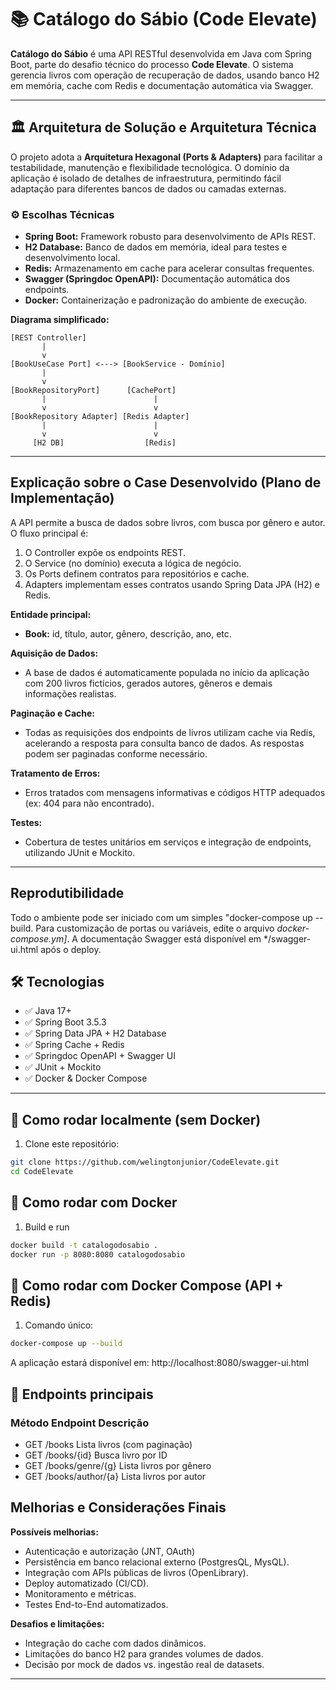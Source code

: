 # 📚 Catálogo do Sábio (Code Elevate)

**Catálogo do Sábio** é uma API RESTful desenvolvida em Java com Spring Boot, parte do desafio técnico do processo **Code Elevate**. O sistema gerencia livros com operação de recuperação de dados, usando banco H2 em memória, cache com Redis e documentação automática via Swagger.

---
## 🏛️ Arquitetura de Solução e Arquitetura Técnica
O projeto adota a **Arquitetura Hexagonal (Ports & Adapters)** para facilitar a testabilidade, manutenção e flexibilidade tecnológica.
O domínio da aplicação é isolado de detalhes de infraestrutura, permitindo fácil adaptação para diferentes bancos de dados ou camadas externas.

### ⚙️ Escolhas Técnicas
- **Spring Boot:** Framework robusto para desenvolvimento de APIs REST.
- **H2 Database:** Banco de dados em memória, ideal para testes e desenvolvimento local.
- **Redis:** Armazenamento em cache para acelerar consultas frequentes.
- **Swagger (Springdoc OpenAPI):** Documentação automática dos endpoints.
- **Docker:** Containerização e padronização do ambiente de execução.

**Diagrama simplificado:**

```
[REST Controller]
       |
       v
[BookUseCase Port] <---> [BookService - Domínio]
       |
       v
[BookRepositoryPort]      [CachePort]
       |                        |
       v                        v
[BookRepository Adapter] [Redis Adapter]
       |                        |
       v                        v
     [H2 DB]                  [Redis]      
```

---

## Explicação sobre o Case Desenvolvido (Plano de Implementação)

A API permite a busca de dados sobre livros, com busca por gênero e autor.
O fluxo principal é:
1. O Controller expõe os endpoints REST.
2. O Service (no domínio) executa a lógica de negócio.
3. Os Ports definem contratos para repositórios e cache.
4. Adapters implementam esses contratos usando Spring Data JPA (H2) e Redis.

**Entidade principal:**
- **Book:** id, título, autor, gênero, descrição, ano, etc.

**Aquisição de Dados:**
- A base de dados é automaticamente populada no início da aplicação com 200 livros fictícios, gerados autores, gêneros e demais informações realistas.

**Paginação e Cache:**
- Todas as requisições dos endpoints de livros utilizam cache via Redis, acelerando a resposta para consulta banco de dados. As respostas podem ser paginadas conforme necessário.

**Tratamento de Erros:**
- Erros tratados com mensagens informativas e códigos HTTP adequados (ex: 404 para não encontrado).

**Testes:**
- Cobertura de testes unitários em serviços e integração de endpoints, utilizando JUnit e Mockito.

---



## Reprodutibilidade
Todo o ambiente pode ser iniciado com um simples "docker-compose up --build.
Para customização de portas ou variáveis, edite o arquivo *docker-compose.ym]*.
A documentação Swagger está disponível em
*/swagger-ui.html após o deploy.

## 🛠️ Tecnologias

- ✅ Java 17+
- ✅ Spring Boot 3.5.3
- ✅ Spring Data JPA + H2 Database
- ✅ Spring Cache + Redis
- ✅ Springdoc OpenAPI + Swagger UI
- ✅ JUnit + Mockito
- ✅ Docker & Docker Compose

---

## 🚀 Como rodar localmente (sem Docker)

1. Clone este repositório:

```bash
git clone https://github.com/welingtonjunior/CodeElevate.git
cd CodeElevate
```

## 🐳 Como rodar com Docker
1. Build e run

```bash
docker build -t catalogodosabio .
docker run -p 8080:8080 catalogodosabio
```

## 🧱 Como rodar com Docker Compose (API + Redis)
1. Comando único:
```bash
docker-compose up --build
```
A aplicação estará disponível em: http://localhost:8080/swagger-ui.html

## 🔗 Endpoints principais
### Método	Endpoint	Descrição
- GET	/books	Lista livros (com paginação)
- GET	/books/{id}	Busca livro por ID
- GET	/books/genre/{g}	Lista livros por gênero
- GET	/books/author/{a}	Lista livros por autor


## Melhorias e Considerações Finais
**Possíveis melhorias:**
- Autenticação e autorização (JNT, OAuth) 
- Persistência em banco relacional externo (PostgresQL, MysQL).
- Integração com APIs públicas de livros (OpenLibrary).
- Deploy automatizado (CI/CD).
- Monitoramento e métricas.
- Testes End-to-End automatizados.

**Desafios e limitações:**
- Integração do cache com dados dinâmicos.
- Limitações do banco H2 para grandes volumes de dados.
- Decisão por mock de dados vs. ingestão real de datasets.
---
